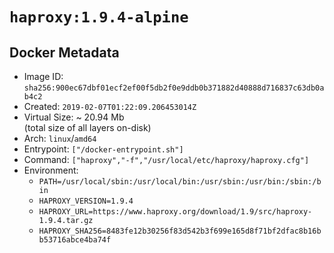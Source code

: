 # `haproxy:1.9.4-alpine`

## Docker Metadata

- Image ID: `sha256:900ec67dbf01ecf2ef00f5db2f0e9ddb0b371882d40888d716837c63db0ab4c2`
- Created: `2019-02-07T01:22:09.206453014Z`
- Virtual Size: ~ 20.94 Mb  
  (total size of all layers on-disk)
- Arch: `linux`/`amd64`
- Entrypoint: `["/docker-entrypoint.sh"]`
- Command: `["haproxy","-f","/usr/local/etc/haproxy/haproxy.cfg"]`
- Environment:
  - `PATH=/usr/local/sbin:/usr/local/bin:/usr/sbin:/usr/bin:/sbin:/bin`
  - `HAPROXY_VERSION=1.9.4`
  - `HAPROXY_URL=https://www.haproxy.org/download/1.9/src/haproxy-1.9.4.tar.gz`
  - `HAPROXY_SHA256=8483fe12b30256f83d542b3f699e165d8f71bf2dfac8b16bb53716abce4ba74f`
